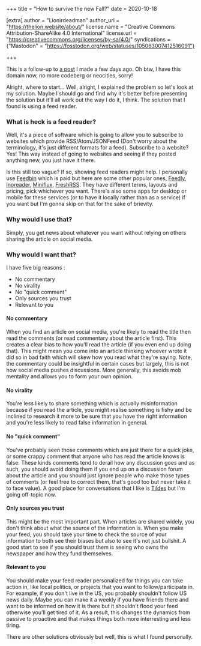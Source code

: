 +++
title = "How to survive the new Fall?"
date = 2020-10-18

[extra]
author = "Lionirdeadman"
author_url = "https://thelion.website/about/"
license.name = "Creative Commons Attribution-ShareAlike 4.0 International"
license.url = "https://creativecommons.org/licenses/by-sa/4.0/"
syndications = {"Mastodon" = "https://fosstodon.org/web/statuses/105063007412516091"}

+++

This is a follow-up to [a post](https://thelion.website/2020-10-15/) I made a few days ago. Oh btw, I have this domain now, no more codeberg or neocities, sorry!
<!-- more -->
Alright, where to start... Well, alright, I explained the problem so let's look at my solution. Maybe I should go and find why it's 
better before presenting the solution but it'll all work out the way I do it, I think. The solution that I found is using a feed reader.

### What is heck is a feed reader?

Well, it's a piece of software which is going to allow you to subscribe to websites which provide RSS/Atom/JSONFeed (Don't worry about the terminology, it's just
different formats for a feed). Subscribe to a website? Yes! This way instead of going to websites and seeing if they posted anything new, you just have it there.

Is this still too vague? If so, showing feed readers might help. I personally use [Feedbin](https://feedbin.com/) which is paid but here are some other popular ones,
[Feedly](https://feedly.com), [Inoreader](https://www.inoreader.com/), [Miniflux](https://miniflux.app/), [FreshRSS](https://freshrss.org/). They have different terms,
layouts and pricing, pick whichever you want. There's also some apps for desktop or mobile for these services (or to have it locally rather than as a service)
if you want but I'm gonna skip on that for the sake of brievity.

### Why would I use that?

Simply, you get news about whatever you want without relying on others sharing the article on social media.

### Why would I want that?

I have five big reasons : 
- No commentary
- No virality
- No "quick comment"
- Only sources you trust
- Relevant to you

#### No commentary

When you find an article on social media, you're likely to read the title then read the comments (or read commentary about the article first). This creates a clear bias 
to how you'll read the article (if you even end up doing that). This might mean you come into an article thinking whoever wrote it did so in bad faith which will skew 
how you read what they're saying. Note, the commentary could be insightful in certain cases but largely, this is not how social media pushes discussions. More generally,
this avoids mob mentality and allows you to form your own opinion.

#### No virality

You're less likely to share something which is actually misinformation because if you read the article, you might realise something is fishy and be inclined to research
it more to be sure that you have the right information and you're less likely to read false information in general.

#### No "quick comment"

You've probably seen those comments which are just there for a quick joke, or some crappy comment that anyone who has read the article knows is false. These kinds comments
tend to derail how any discussion goes and as such, you should avoid doing them if you end up on a discussion forum about the article and you should just ignore people who
make those types of comments (or feel free to correct them, that's good too but never take it to face value). A good place for conversations that I like is 
[Tildes](https://tildes.net/) but I'm going off-topic now.

#### Only sources you trust

This might be the most important part. When articles are shared widely, you don't think about what the source of the information is. When you make your feed,
you should take your time to check the source of your information to both see their biases but also to see it's not just bullshit. A good start to see if you 
should trust them is seeing who owns the newspaper and how they fund themselves.

#### Relevant to you

You should make your feed reader personalized for things you can take action in, like local politics, or projects that you want to follow/participate in. For example,
if you don't live in the US, you probably shouldn't follow US news daily. Maybe you can make it a weekly if you have friends there and want to be informed on how it is
there but it shouldn't flood your feed otherwise you'll get tired of it. As a result, this changes the dynamics from passive to proactive and that makes things 
both more interresting and less tiring.

There are other solutions obviously but well, this is what I found personally.

